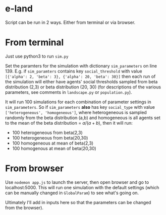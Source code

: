 # e-land

Script can be run in 2 ways. Either from terminal or via browser.  

# From terminal

Just use python3 to run `sim.py`

Set the paramters for the simulation with dictionary `sim_parameters` on line 139. 
E.g. if `sim_paramters` contains key `social_threshold` with value `[{'alpha': 2, 'beta': 3}, {'alpha': 20, 'beta': 30}]`
then each run of the simulation will either have agents' social thresholds sampled from beta distribution (2,3) or beta distribution (20, 30) (for descriptions of the various parameters, see comments in `landscape.py` or `population.py`). 

It will run 100 simulations for each combination of parameter settings in `sim_parameters`. So if `sim_parameters` **also** has key `social_type` with value `['heterogeneous', 'homogeneous']`, where heterogeneous is sampled randomly from the beta distribution (a,b) and homogeneous is all agents set to the mean of the beta distribution = $a/(a+b)$, then it will run:

- 100 heterogeneous from beta(2,3)
- 100 heterogeneous from beta(20,30)
- 100 homogeneous at mean of beta(2,3)
- 100 homogenous at mean of beta(20,30) 

# From browser

Use `nodemon app.js` to launch the server, then open browser and go to localhost:5000. This will run one simulation with the default settings (which can be manually changed in `GlobalParam`) to see what's going on.  

Ultimately I'll add in inputs here so that the parameters can be changed from the browser). 


